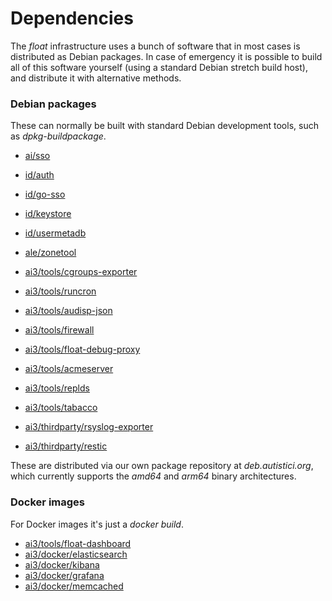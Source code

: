 Dependencies
===

The *float* infrastructure uses a bunch of software that in most cases
is distributed as Debian packages. In case of emergency it is possible
to build all of this software yourself (using a standard Debian
stretch build host), and distribute it with alternative methods.

### Debian packages

These can normally be built with standard Debian development tools,
such as *dpkg-buildpackage*.

* [ai/sso](https://git.autistici.org/ai/sso)
* [id/auth](https://git.autistici.org/id/auth)
* [id/go-sso](https://git.autistici.org/id/go-sso)
* [id/keystore](https://git.autistici.org/id/keystore)
* [id/usermetadb](https://git.autistici.org/id/usermetadb)

* [ale/zonetool](https://git.autistici.org/ale/zonetool)
* [ai3/tools/cgroups-exporter](https://git.autistici.org/ai3/tools/cgroups-exporter)
* [ai3/tools/runcron](https://git.autistici.org/ai3/tools/runcron)
* [ai3/tools/audisp-json](https://git.autistici.org/ai3/tools/audisp-json)
* [ai3/tools/firewall](https://git.autistici.org/ai3/tools/firewall)
* [ai3/tools/float-debug-proxy](https://git.autistici.org/ai3/tools/float-debug-proxy)
* [ai3/tools/acmeserver](https://git.autistici.org/ai3/tools/acmeserver)
* [ai3/tools/replds](https://git.autistici.org/ai3/tools/replds)
* [ai3/tools/tabacco](https://git.autistici.org/ai3/tools/tabacco)

* [ai3/thirdparty/rsyslog-exporter](https://git.autistici.org/ai3/thirdparty/rsyslog-exporter)
* [ai3/thirdparty/restic](https://git.autistici.org/ai3/thirdparty/restic)

These are distributed via our own package repository at
*deb.autistici.org*, which currently supports the *amd64* and *arm64*
binary architectures.

### Docker images

For Docker images it's just a *docker build*.

* [ai3/tools/float-dashboard](https://git.autistici.org/ai3/tools/float-dashboard)
* [ai3/docker/elasticsearch](https://git.autistici.org/ai3/docker/elasticsearch)
* [ai3/docker/kibana](https://git.autistici.org/ai3/docker/kibana)
* [ai3/docker/grafana](https://git.autistici.org/ai3/docker/grafana)
* [ai3/docker/memcached](https://git.autistici.org/ai3/docker/memcached)
